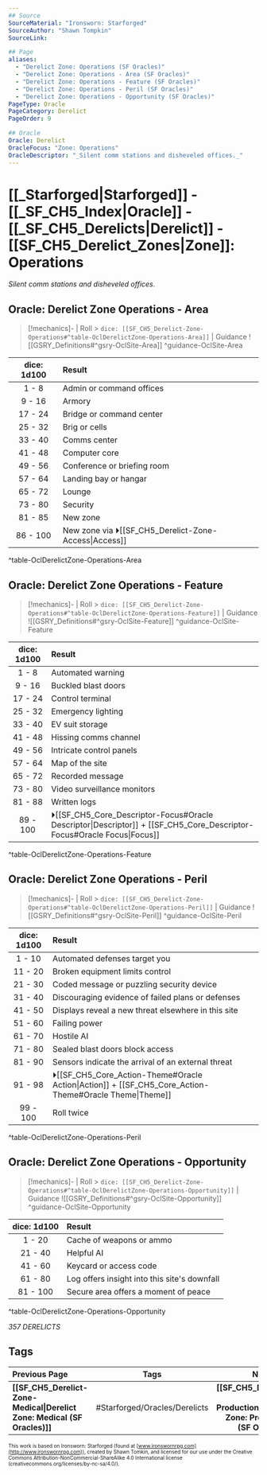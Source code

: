 ```yaml
---
## Source
SourceMaterial: "Ironsworn: Starforged"
SourceAuthor: "Shawn Tompkin"
SourceLink: 

## Page
aliases:
  - "Derelict Zone: Operations (SF Oracles)"
  - "Derelict Zone: Operations - Area (SF Oracles)"
  - "Derelict Zone: Operations - Feature (SF Oracles)"
  - "Derelict Zone: Operations - Peril (SF Oracles)"
  - "Derelict Zone: Operations - Opportunity (SF Oracles)"
PageType: Oracle
PageCategory: Derelict
PageOrder: 9

## Oracle
Oracle: Derelict
OracleFocus: "Zone: Operations"
OracleDescriptor: "_Silent comm stations and disheveled offices._"
---
```

# [[_Starforged|Starforged]] - [[_SF_CH5_Index|Oracle]] - [[_SF_CH5_Derelicts|Derelict]] - [[SF_CH5_Derelict_Zones|Zone]]: Operations
_Silent comm stations and disheveled offices._

## Oracle: Derelict Zone Operations - Area
> [!mechanics]- | Roll > `dice: [[SF_CH5_Derelict-Zone-Operations#^table-OclDerelictZone-Operations-Area]]` | Guidance
> ![[GSRY_Definitions#^gsry-OclSite-Area]] ^guidance-OclSite-Area

| dice: 1d100 | Result |
| :---: | :--- |
| 1 - 8 | Admin or command offices |
| 9 - 16 | Armory |
| 17 - 24 | Bridge or command center |
| 25 - 32 | Brig or cells |
| 33 - 40 | Comms center |
| 41 - 48 | Computer core |
| 49 - 56 | Conference or briefing room |
| 57 - 64 | Landing bay or hangar |
| 65 - 72 | Lounge |
| 73 - 80 | Security |
| 81 - 85 | New zone |
| 86 - 100 | New zone via ⏵[[SF_CH5_Derelict-Zone-Access\|Access]] |
^table-OclDerelictZone-Operations-Area

## Oracle: Derelict Zone Operations - Feature
> [!mechanics]- | Roll > `dice: [[SF_CH5_Derelict-Zone-Operations#^table-OclDerelictZone-Operations-Feature]]` | Guidance
> ![[GSRY_Definitions#^gsry-OclSite-Feature]] ^guidance-OclSite-Feature

| dice: 1d100 | Result |
| :---: | :--- |
| 1 - 8 | Automated warning |
| 9 - 16 | Buckled blast doors |
| 17 - 24 | Control terminal |
| 25 - 32 | Emergency lighting |
| 33 - 40 | EV suit storage |
| 41 - 48 | Hissing comms channel |
| 49 - 56 | Intricate control panels |
| 57 - 64 | Map of the site |
| 65 - 72 | Recorded message |
| 73 - 80 | Video surveillance monitors |
| 81 - 88 | Written logs |
| 89 - 100 | ⏵[[SF_CH5_Core_Descriptor-Focus#Oracle Descriptor\|Descriptor]] + [[SF_CH5_Core_Descriptor-Focus#Oracle Focus\|Focus]] |
^table-OclDerelictZone-Operations-Feature

## Oracle: Derelict Zone Operations - Peril
> [!mechanics]- | Roll > `dice: [[SF_CH5_Derelict-Zone-Operations#^table-OclDerelictZone-Operations-Peril]]` | Guidance
> ![[GSRY_Definitions#^gsry-OclSite-Peril]] ^guidance-OclSite-Peril

| dice: 1d100 | Result |
| :---: | :--- |
| 1 - 10 | Automated defenses target you |
| 11 - 20 | Broken equipment limits control |
| 21 - 30 | Coded message or puzzling security device |
| 31 - 40 | Discouraging evidence of failed plans or defenses |
| 41 - 50 | Displays reveal a new threat elsewhere in this site |
| 51 - 60 | Failing power |
| 61 - 70 | Hostile AI |
| 71 - 80 | Sealed blast doors block access |
| 81 - 90 | Sensors indicate the arrival of an external threat |
| 91 - 98 | ⏵[[SF_CH5_Core_Action-Theme#Oracle Action\|Action]] + [[SF_CH5_Core_Action-Theme#Oracle Theme\|Theme]] |
| 99 - 100 | Roll twice |
^table-OclDerelictZone-Operations-Peril

## Oracle: Derelict Zone Operations - Opportunity
> [!mechanics]- | Roll > `dice: [[SF_CH5_Derelict-Zone-Operations#^table-OclDerelictZone-Operations-Opportunity]]` | Guidance
> ![[GSRY_Definitions#^gsry-OclSite-Opportunity]] ^guidance-OclSite-Opportunity

| dice: 1d100 | Result |
| :---: | :--- |
| 1 - 20 | Cache of weapons or ammo |
| 21 - 40 | Helpful AI |
| 41 - 60 | Keycard or access code |
| 61 - 80 | Log offers insight into this site's downfall |
| 81 - 100 | Secure area offers a moment of peace |
^table-OclDerelictZone-Operations-Opportunity

*357 DERELICTS*

## Tags
| Previous Page | Tags | Next Page |
|:--- |:---:| ---:|
| **[[SF_CH5_Derelict-Zone-Medical\|Derelict Zone: Medical (SF Oracles)]]** | #Starforged/Oracles/Derelicts | **[[SF_CH5_Derelict-Zone-Production\|Derelict Zone: Production (SF Oracles)]]** |

<font size=-2>This work is based on Ironsworn: Starforged (found at [www.ironswornrpg.com](http://www.ironswornrpg.com)), created by Shawn Tomkin, and licensed for our use under the Creative Commons Attribution-NonCommercial-ShareAlike 4.0 International license  (creativecommons.org/licenses/by-nc-sa/4.0/).</font>